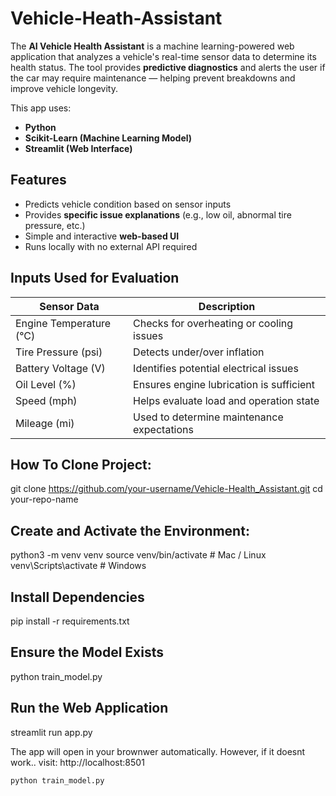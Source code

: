 # Vehicle-Heath-Assistant

The **AI Vehicle Health Assistant** is a machine learning-powered web application that analyzes a vehicle's real-time sensor data to determine its health status. The tool provides **predictive diagnostics** and alerts the user if the car may require maintenance — helping prevent breakdowns and improve vehicle longevity.

This app uses:
- **Python**
- **Scikit-Learn (Machine Learning Model)**
- **Streamlit (Web Interface)**


## Features

- Predicts vehicle condition based on sensor inputs
- Provides **specific issue explanations** (e.g., low oil, abnormal tire pressure, etc.)
- Simple and interactive **web-based UI**
- Runs locally with no external API required


## Inputs Used for Evaluation
| Sensor Data | Description |
|------------|-------------|
| Engine Temperature (°C) | Checks for overheating or cooling issues |
| Tire Pressure (psi) | Detects under/over inflation |
| Battery Voltage (V) | Identifies potential electrical issues |
| Oil Level (%) | Ensures engine lubrication is sufficient |
| Speed (mph) | Helps evaluate load and operation state |
| Mileage (mi) | Used to determine maintenance expectations |

## How To Clone Project:
git clone https://github.com/your-username/Vehicle-Health_Assistant.git
cd your-repo-name

## Create and Activate the Environment:
python3 -m venv venv
source venv/bin/activate     # Mac / Linux
venv\Scripts\activate        # Windows

## Install Dependencies
pip install -r requirements.txt

## Ensure the Model Exists
python train_model.py

## Run the Web Application 
streamlit run app.py

The app will open in your brownwer automatically. However, if it doesnt work.. visit:
http://localhost:8501


```bash
python train_model.py
